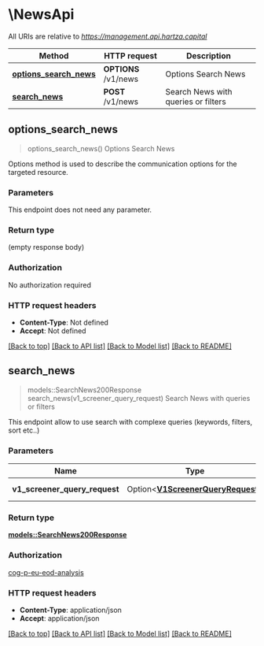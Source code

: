 # \NewsApi

All URIs are relative to *https://management.api.hartza.capital*

Method | HTTP request | Description
------------- | ------------- | -------------
[**options_search_news**](NewsApi.md#options_search_news) | **OPTIONS** /v1/news | Options Search News
[**search_news**](NewsApi.md#search_news) | **POST** /v1/news | Search News with queries or filters



## options_search_news

> options_search_news()
Options Search News

Options method is used to describe the communication options for the targeted resource.

### Parameters

This endpoint does not need any parameter.

### Return type

 (empty response body)

### Authorization

No authorization required

### HTTP request headers

- **Content-Type**: Not defined
- **Accept**: Not defined

[[Back to top]](#) [[Back to API list]](../README.md#documentation-for-api-endpoints) [[Back to Model list]](../README.md#documentation-for-models) [[Back to README]](../README.md)


## search_news

> models::SearchNews200Response search_news(v1_screener_query_request)
Search News with queries or filters

This endpoint allow to use search with complexe queries (keywords, filters, sort etc..) 

### Parameters


Name | Type | Description  | Required | Notes
------------- | ------------- | ------------- | ------------- | -------------
**v1_screener_query_request** | Option<[**V1ScreenerQueryRequest**](V1ScreenerQueryRequest.md)> | Some Description |  |

### Return type

[**models::SearchNews200Response**](SearchNews_200_response.md)

### Authorization

[cog-p-eu-eod-analysis](../README.md#cog-p-eu-eod-analysis)

### HTTP request headers

- **Content-Type**: application/json
- **Accept**: application/json

[[Back to top]](#) [[Back to API list]](../README.md#documentation-for-api-endpoints) [[Back to Model list]](../README.md#documentation-for-models) [[Back to README]](../README.md)

